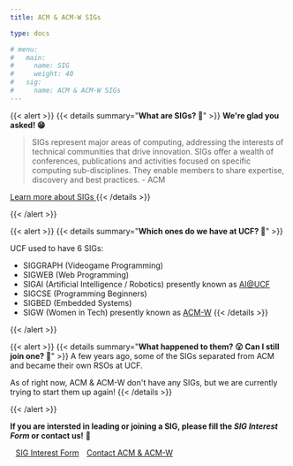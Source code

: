 ```yaml
---
title: ACM & ACM-W SIGs

type: docs

# menu:
#   main:
#     name: SIG
#     weight: 40
#   sig:
#     name: ACM & ACM-W SIGs
---
```


{{< alert >}}
{{< details summary="**What are SIGs? :raised_eyebrow:**" >}}
**We're glad you asked! :grin:**

> SIGs represent major areas of computing, addressing the interests of technical communities that drive innovation. SIGs offer a wealth of conferences, publications and activities focused on specific computing sub-disciplines. They enable members to share expertise, discovery and best practices. - ACM

<a class="btn btn-info btn-lg" href="https://www.acm.org/special-interest-groups" role="button">
Learn more about SIGs
</a>
{{< /details >}}

{{< /alert >}}


{{< alert >}}
{{< details summary="**Which ones do we have at UCF? :thinking:**" >}}

UCF used to have 6 SIGs:

- SIGGRAPH (Videogame Programming)
- SIGWEB (Web Programming)
- SIGAI (Artificial Intelligence / Robotics) presently known as [AI@UCF](https://ucfai.org/)
- SIGCSE (Programming Beginners)
- SIGBED (Embedded Systems)
- SIGW (Women in Tech) presently known as [ACM-W](https://ucfacmw.org/)
{{< /details >}}

{{< /alert >}}


{{< alert >}}
{{< details summary="**What happened to them? :open_mouth: Can I still join one? :monocle_face:**" >}}
A few years ago, some of the SIGs separated from ACM and became their own RSOs at UCF. 

As of right now, ACM & ACM-W don't have any SIGs, but we are currently trying to start them up again!
{{< /details >}}

{{< /alert >}}


**If you are intersted in leading or joining a SIG, please fill the *SIG Interest Form* or contact us!** :star_struck:


<a class="btn btn-primary btn-lg" href="https://acmw.netlify.app/sig/sig-interest/" role="button">
<i class="fas fa-file-alt" style="padding-right: 10px;"></i>  SIG Interest Form</a>

<a class="btn btn-primary btn-lg" href="https://acmw.netlify.app/#contact" role="button">
<i class="fas fa-envelope" style="padding-right: 10px;"></i>  Contact ACM & ACM-W</a>